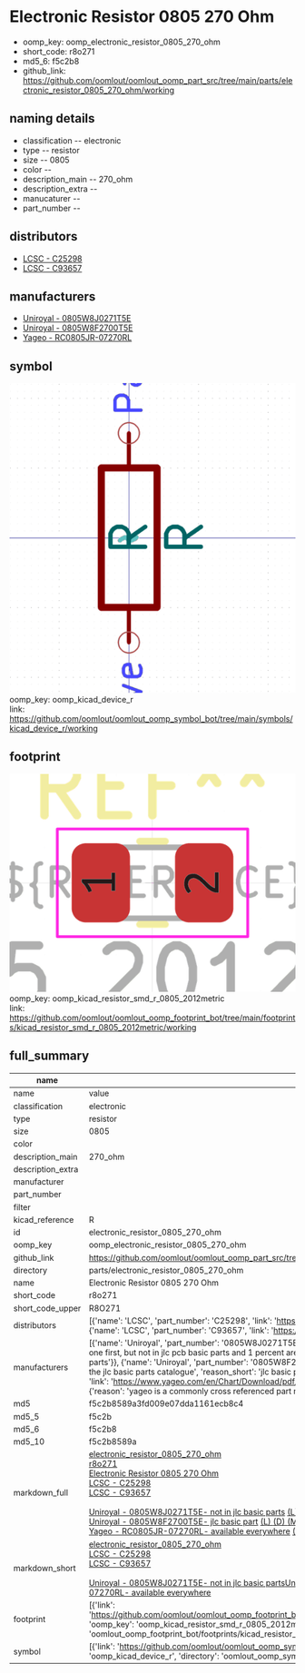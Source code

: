 # Electronic Resistor 0805 270 Ohm

  
* oomp_key: oomp_electronic_resistor_0805_270_ohm 
* short_code: r8o271
* md5_6: f5c2b8  
* github_link: https://github.com/oomlout/oomlout_oomp_part_src/tree/main/parts/electronic_resistor_0805_270_ohm/working  
## naming details
* classification -- electronic
* type -- resistor
* size -- 0805
* color -- 
* description_main -- 270_ohm
* description_extra -- 
* manucaturer -- 
* part_number -- 

## distributors
* [LCSC - C25298](https://lcsc.com/product-detail/C25298.html)  
* [LCSC - C93657](https://lcsc.com/product-detail/C93657.html)  

## manufacturers
* [Uniroyal - 0805W8J0271T5E]()  
* [Uniroyal - 0805W8F2700T5E]()  
* [Yageo - RC0805JR-07270RL](https://www.yageo.com/en/Chart/Download/pdf/RC0805JR-07270RL)  

## symbol

![](symbol/0/working/working_600.png)  
oomp_key: oomp_kicad_device_r  
link: https://github.com/oomlout/oomlout_oomp_symbol_bot/tree/main/symbols/kicad_device_r/working  

## footprint

![](footprint/0/working/working_600.png)  
oomp_key: oomp_kicad_resistor_smd_r_0805_2012metric  
link: https://github.com/oomlout/oomlout_oomp_footprint_bot/tree/main/footprints/kicad_resistor_smd_r_0805_2012metric/working  

## full_summary
| name | value | 
| --- | --- | 
| name | value | 
| classification | electronic | 
| type | resistor | 
| size | 0805 | 
| color |  | 
| description_main | 270_ohm | 
| description_extra |  | 
| manufacturer |  | 
| part_number |  | 
| filter |  | 
| kicad_reference | R | 
| id | electronic_resistor_0805_270_ohm | 
| oomp_key | oomp_electronic_resistor_0805_270_ohm | 
| github_link | https://github.com/oomlout/oomlout_oomp_part_src/tree/main/parts/electronic_resistor_0805_270_ohm/working | 
| directory | parts/electronic_resistor_0805_270_ohm | 
| name | Electronic Resistor 0805 270 Ohm | 
| short_code | r8o271 | 
| short_code_upper | R8O271 | 
| distributors | [{'name': 'LCSC', 'part_number': 'C25298', 'link': 'https://lcsc.com/product-detail/C25298.html', 'id': 'distributor_lcsc'}, {'name': 'LCSC', 'part_number': 'C93657', 'link': 'https://lcsc.com/product-detail/C93657.html', 'id': 'distributor_lcsc'}] | 
| manufacturers | [{'name': 'Uniroyal', 'part_number': '0805W8J0271T5E', 'link': '', 'id': 'manufacturer_uniroyal', 'note': {'reason': 'did this one first, but not in jlc pcb basic parts and 1 percent are and they are the same price', 'reason_short': 'not in jlc basic parts'}}, {'name': 'Uniroyal', 'part_number': '0805W8F2700T5E', 'link': '', 'id': 'manufacturer_uniroyal', 'note': {'reason': 'in the jlc basic parts catalogue', 'reason_short': 'jlc basic part'}}, {'name': 'Yageo', 'part_number': 'RC0805JR-07270RL', 'link': 'https://www.yageo.com/en/Chart/Download/pdf/RC0805JR-07270RL', 'id': 'manufacturer_yageo', 'note': {'reason': 'yageo is a commonly cross referenced part number', 'reason_short': 'available everywhere'}}] | 
| md5 | f5c2b8589a3fd009e07dda1161ecb8c4 | 
| md5_5 | f5c2b | 
| md5_6 | f5c2b8 | 
| md5_10 | f5c2b8589a | 
| markdown_full | [electronic_resistor_0805_270_ohm](https://github.com/oomlout/oomlout_oomp_part_src/tree/main/parts/electronic_resistor_0805_270_ohm/working)<br>[r8o271](https://github.com/oomlout/oomlout_oomp_part_src/tree/main/parts/electronic_resistor_0805_270_ohm/working)<br>[Electronic Resistor 0805 270 Ohm](https://github.com/oomlout/oomlout_oomp_part_src/tree/main/parts/electronic_resistor_0805_270_ohm/working)<br>[LCSC - C25298<br>](https://lcsc.com/product-detail/C25298.html)[LCSC - C93657<br>](https://lcsc.com/product-detail/C93657.html)<br>[Uniroyal - 0805W8J0271T5E- not in jlc basic parts]() [(L)  ](https://www.lcsc.com/search?q=0805W8J0271T5E)[(D)  ](https://www.digikey.com/en/products?keywords=0805W8J0271T5E)[(M)  ](https://www.mouser.com/Search/Refine?Keyword=0805W8J0271T5E)[(N)  ](https://www.newark.com/search?st=0805W8J0271T5E)[(SZ)  ](https://so.szlcsc.com/global.html?k=0805W8J0271T5E)<br>[Uniroyal - 0805W8F2700T5E- jlc basic part]() [(L)  ](https://www.lcsc.com/search?q=0805W8F2700T5E)[(D)  ](https://www.digikey.com/en/products?keywords=0805W8F2700T5E)[(M)  ](https://www.mouser.com/Search/Refine?Keyword=0805W8F2700T5E)[(N)  ](https://www.newark.com/search?st=0805W8F2700T5E)[(SZ)  ](https://so.szlcsc.com/global.html?k=0805W8F2700T5E)<br>[Yageo - RC0805JR-07270RL- available everywhere](https://www.yageo.com/en/Chart/Download/pdf/RC0805JR-07270RL) [(L)  ](https://www.lcsc.com/search?q=RC0805JR-07270RL)[(D)  ](https://www.digikey.com/en/products?keywords=RC0805JR-07270RL)[(M)  ](https://www.mouser.com/Search/Refine?Keyword=RC0805JR-07270RL)[(N)  ](https://www.newark.com/search?st=RC0805JR-07270RL)[(SZ)  ](https://so.szlcsc.com/global.html?k=RC0805JR-07270RL)<br> | 
| markdown_short | [electronic_resistor_0805_270_ohm](https://github.com/oomlout/oomlout_oomp_part_src/tree/main/parts/electronic_resistor_0805_270_ohm/working)<br>[LCSC - C25298<br>](https://lcsc.com/product-detail/C25298.html)[LCSC - C93657<br>](https://lcsc.com/product-detail/C93657.html)<br>[Uniroyal - 0805W8J0271T5E- not in jlc basic parts]()[Uniroyal - 0805W8F2700T5E- jlc basic part]()[Yageo - RC0805JR-07270RL- available everywhere](https://www.yageo.com/en/Chart/Download/pdf/RC0805JR-07270RL) | 
| footprint | [{'link': 'https://github.com/oomlout/oomlout_oomp_footprint_bot/tree/main/foootprntss/kicad_resistor_smd_r_0805_2012metric', 'oomp_key': 'oomp_kicad_resistor_smd_r_0805_2012metric', 'directory': 'oomlout_oomp_footprint_bot/footprints/kicad_resistor_smd_r_0805_2012metric//working/working.kicad_mod'}] | 
| symbol | [{'link': 'https://github.com/oomlout/oomlout_oomp_symbol_bot/tree/main/symbols/kicad_device_r', 'oomp_key': 'oomp_kicad_device_r', 'directory': 'oomlout_oomp_symbol_bot/symbols/kicad_device_r//working/working.kicad_sym'}] | 
